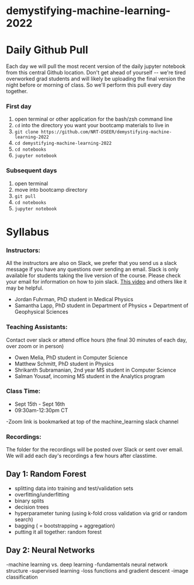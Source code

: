 # demystifying-machine-learning-2022

# Daily Github Pull

Each day we will pull the most recent version of the daily jupyter notebook from this central Github location. Don't get ahead of yourself -- we're tired overworked grad students and will likely be uploading the final version the night before or morning of class. So we'll perform this pull every day together.

### First day
1) open terminal or other application for the bash/zsh command line 
2) `cd` into the directory you want your bootcamp materials to live in
3) `git clone https://github.com/NRT-DSEER/demystifying-machine-learning-2022`
4) `cd demystifying-machine-learning-2022`
5) `cd notebooks`
6) `jupyter notebook`

### Subsequent days
1) open terminal
2) move into bootcamp directory
3) `git pull`
4) `cd notebooks`
5) `jupyter notebook`

# Syllabus

### Instructors:
All the instructors are also on Slack, we prefer that you send us a slack message if you have any questions over sending an email. Slack is only available for students taking the live version of the course. Please check your email for information on how to join slack. [This video](https://www.youtube.com/watch?v=Xm790AkFeK4&ab_channel=TraversyMedia) and others like it may be helpful.

- Jordan Fuhrman, PhD student in Medical Physics
- Samantha Lapp, PhD student in Department of Physics + Department of Geophysical Sciences

### Teaching Assistants:
Contact over slack or attend office hours (the final 30 minutes of each day, over zoom or in person)

- Owen Melia, PhD student in Computer Science
- Matthew Schmitt, PhD student in Physics
- Shrikanth Subramanian, 2nd year MS student in Computer Science
- Salman Yousaf, incoming MS student in the Analytics program

### Class Time:
- Sept 15th - Sept 16th
- 09:30am-12:30pm CT 


-Zoom link is bookmarked at top of the machine_learning slack channel


### Recordings:
The folder for the recordings will be posted over Slack or sent over email. We will add each day's recordings a few hours after classtime.

## Day 1: Random Forest

- splitting data into training and test/validation sets
- overfitting/underfitting
- binary splits
- decision trees
- hyperparameter tuning (using k-fold cross validation via grid or random search)
- bagging ( = bootstrapping + aggregation)
- putting it all together: random forest


## Day 2: Neural Networks

-machine learning vs. deep learning
-fundamentals neural network structure
-supervised learning
-loss functions and gradient descent
-image classification
